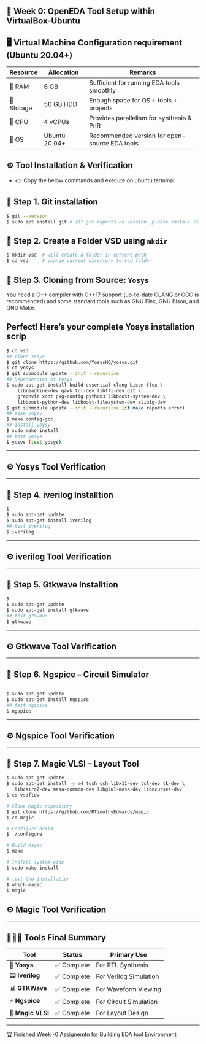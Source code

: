 
##  🚀 Week 0: OpenEDA Tool Setup within VirtualBox-Ubuntu
## 🖥️ Virtual Machine Configuration requirement (Ubuntu 20.04+)

| Resource   | Allocation     | Remarks                                |
|------------|----------------|----------------------------------------|
| 💾 RAM     | 6 GB           | Sufficient for running EDA tools smoothly |
| 📀 Storage | 50 GB HDD      | Enough space for OS + tools + projects |
| 🧮 CPU     | 4 vCPUs        | Provides parallelism for synthesis & PnR |
| 🐧 OS      | Ubuntu 20.04+  | Recommended version for open-source EDA tools |

## ⚙️ Tool Installation & Verification 
- 👉 Copy the below commands and execute on ubuntu terminal.

## 🚶 Step 1. Git installation 
```bash
$ git --version
$ sudo apt install git # (If git reports no version. please install it) 
```

## 🚶 Step 2. Create a Folder VSD using `mkdir`

```bash
$ mkdir vsd  # will create a folder in current path
$ cd vsd     # change current directory to vsd folder
```
## 🚶 Step 3. Cloning from Source: `Yosys`
You need a C++ compiler with C++17 support (up-to-date CLANG or GCC is recommended) and some standard tools such as GNU Flex, GNU Bison, and GNU Make. 

## Perfect! Here’s your complete Yosys installation scrip
```bash
$ cd vsd
## clone Yosys
$ git clone https://github.com/YosysHQ/yosys.git
$ cd yosys
$ git submodule update --init --recursive 
## Dependencies of Yosys
$ sudo apt-get install build-essential clang bison flex \
    libreadline-dev gawk tcl-dev libffi-dev git \
    graphviz xdot pkg-config python3 libboost-system-dev \
    libboost-python-dev libboost-filesystem-dev zlib1g-dev
$ git submodule update --init --recursive (if make reports error) 
## make yoysy
$ make config-gcc 
## install yoysy
$ sudo make install
## test yosys
$ yosys (test yosys)
```
---
## ⚙️ Yosys Tool Verification

---
## 🚶 Step 4. iverilog Installtion
```bash
$ 
$ sudo apt-get update
$ sudo apt-get install iverilog
## test iverilog
$ iverilog
```
---
## ⚙️ iverilog  Tool Verification

---

## 🚶 Step 5. Gtkwave Installtion
```bash
$ 
$ sudo apt-get update
$ sudo apt-get install gtkwave
## test gtkwave
$ gtkwave
```
---
## ⚙️ Gtkwave Tool Verification

---
## 🚶 Step 6. Ngspice – Circuit Simulator
```bash

$ sudo apt-get update
$ sudo apt-get install ngspice
## test ngspice 
$ ngspice

```
---
## ⚙️ Ngspice Tool Verification

---

## 🚶 Step 7. Magic VLSI – Layout Tool
```bash
$ sudo apt-get update
$ sudo apt-get install -y m4 tcsh csh libx11-dev tcl-dev tk-dev \
   libcairo2-dev mesa-common-dev libglu1-mesa-dev libncurses-dev
$ cd vsdflow

# Clone Magic repository
$ git clone https://github.com/RTimothyEdwards/magic
$ cd magic

# Configure build
$ ./configure

# Build Magic
$ make

# Install system-wide
$ sudo make install

# test the installation
$ which magic
$ magic
```
## ⚙️ Magic Tool Verification

---
## 🚶🚶🚶 Tools Final Summary

| Tool        | Status     | Primary Use          |
|-------------|------------|---------------------|
| 🧠 **Yosys**      | ✅ Complete | For RTL Synthesis       |
| 📟 **Iverilog**   | ✅ Complete | For Verilog Simulation  |
| 📊 **GTKWave**    | ✅ Complete | For Waveform Viewing    |
| ⚡ **Ngspice**    | ✅ Complete | For Circuit Simulation  |
| 🎨 **Magic VLSI** | ✅ Complete | For Layout Design       |

---

🏆 Finished Week -0 Assignemtn for Building EDA tool Environment


